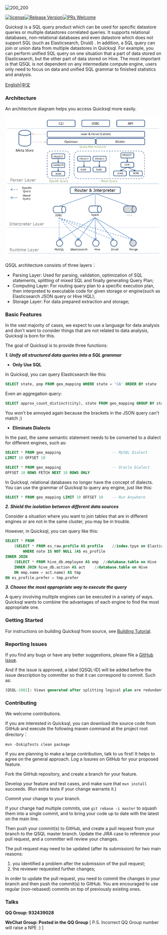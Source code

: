![200_200](C:/Users/liusiyuan1/IdeaProjects/Quicksql/doc/picture/logo.jpeg)   



[![license](https://img.shields.io/badge/license-MIT-blue.svg?style=flat)](./LICENSE)[![Release Version](https://img.shields.io/badge/release-0.5-red.svg)]()[![PRs Welcome](https://img.shields.io/badge/PRs-welcome-brightgreen.svg)]()

Quicksql is a SQL query product which can be used for specific datastore queries or multiple datastores correlated queries.  It supports relational databases, non-relational databases and even datastore which does not support SQL (such as Elasticsearch, Druid) . In addition, a SQL query can join or union data from multiple datastores in Quicksql. For example, you can perform unified SQL query on one situation that a part of data stored on Elasticsearch, but the other part of data stored on Hive. The most important is that QSQL is not dependent on any intermediate compute engine, users only need to focus on data and unified SQL grammar to finished statistics and analysis.

[English](./doc/README_doc.md)|[中文](./doc/README文档.md)

### Architecture

An architecture diagram helps you access Quicksql more easily.

![1540973404791](./picture/p1.png)

QSQL architecture consists of three layers：

- Parsing  Layer: Used for parsing, validation, optimization of SQL  statements, splitting of mixed SQL and finally generating Query Plan;
- Computing Layer: For routing query plan to a  specific execution plan, then interpreted to executable code for given  storage or engine(such as Elasticsearch JSON query or Hive HQL);
- Storage Layer: For data prepared extraction and storage;

### Basic Features

In the vast majority of cases, we expect to use a language for data analysis and don't want to consider things that are not related to data analysis, Quicksql is born for this.

The goal of Quicksql is to provide three functions: 

***1. Unify all structured data queries into a SQL grammar***

- **Only Use SQL**

In Quicksql, you can query Elasticsearch like this:

```sql
SELECT state, pop FROM geo_mapping WHERE state = 'CA' ORDER BY state
```

Even an aggregation query:

```sql
SELECT approx_count_distinct(city), state FROM geo_mapping GROUP BY state LIMIT 10
```

You won't be annoyed again because the brackets in the JSON query can't match ;)

- **Eliminate Dialects**

In the past, the same semantic statement needs to be converted to a dialect for different engines, such as:

```sql
SELECT * FROM geo_mapping 						-- MySQL Dialect
LIMIT 10 OFFSET 10 								
```

```sql
SELECT * FROM geo_mapping 						-- Oracle Dialect
OFFSET 10 ROWS FETCH NEXT 10 ROWS ONLY 			
```

In Quicksql, relational databases no longer have the concept of dialects. You can use the grammar of Quicksql to query any engine, just like this:

```sql
SELECT * FROM geo_mapping LIMIT 10 OFFSET 10	-- Run Anywhere
```

***2. Shield the isolation between different data sources***

Consider a situation where you want to join tables that are in different engines or are not in the same cluster, you may be in trouble.

However, in Quicksql, you can query like this:

```sql
SELECT * FROM 
	(SELECT * FROM es_raw.profile AS profile	//index.tpye on Elasticsearch 
		WHERE note IS NOT NULL )AS es_profile
INNER JOIN 
	(SELECT * FROM hive_db.employee AS emp	//database.table on Hive
	INNER JOIN hive_db.action AS act	//database.table on Hive
	ON emp.name = act.name) AS tmp 
ON es_profile.prefer = tmp.prefer
```

***3. Choose the most appropriate way to execute the query***

A query involving multiple engines can be executed in a variety of ways. Quicksql wants to combine the advantages of each engine to find the most appropriate one. 

### Getting Started

For instructions on building Quicksql from source, see [Building Tutorial](./BUILD_doc.md).

### Reporting Issues

If you find any bugs or have any better suggestions, please file a [GitHub issue](https://github.com/Qihoo360/Quicksql/issues).

And if the issue is approved, a label [QSQL-ID] will be added before the issue description by committer so that it can correspond to commit. Such as: 

```sql
[QSQL-1002]: Views generated after splitting logical plan are redundant.
```

### Contributing

We welcome contributions.

If you are interested in Quicksql, you can download the source code from GitHub and execute the following maven command at the project root directory：

```shell
mvn -DskipTests clean package
```

If you are planning to make a large contribution, talk to us first! It helps to agree on the general approach. Log a Issures on GitHub for your proposed feature.

Fork the GitHub repository, and create a branch for your feature.

Develop your feature and test cases, and make sure that `mvn install` succeeds. (Run extra tests if your change warrants it.)

Commit your change to your branch.

If your change had multiple commits, use `git rebase -i master` to squash them into a single commit, and to bring your code up to date with the latest on the main line.

Then push your commit(s) to GitHub, and create a pull request from your branch to the QSQL master branch. Update the JIRA case to reference your pull request, and a committer will review your changes.

The pull request may need to be updated (after its submission) for two main reasons:

1. you identified a problem after the submission of the pull request;
2. the reviewer requested further changes;

In order to update the pull request, you need to commit the changes in your branch and then push the commit(s) to GitHub. You are encouraged to use regular (non-rebased) commits on top of previously existing ones.

### Talks

**QQ Group: 932439028**

**WeChat Group: Posted in the QQ Group** [ P.S. Incorrect QQ Group number will raise a NPE :) ]